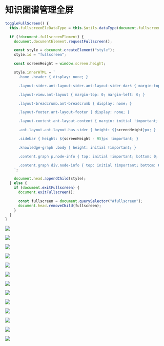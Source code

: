 # 知识图谱管理全屏

```js
toggleFullScreen() {
  this.fullscreenEleDataType = this.$utils.dataType(document.fullscreenElement);

  if (!document.fullscreenElement) {
    document.documentElement.requestFullscreen();

    const style = document.createElement("style");
    style.id = "fullscreen";

    const screenHeight = window.screen.height;

    style.innerHTML = `
      .home .header { display: none; }

      .layout-sider.ant-layout-sider.ant-layout-sider-dark { margin-top: 0; display: none; }

      .layout-view.ant-layout { margin-top: 0; margin-left: 0; }

      .layout-breadcrumb.ant-breadcrumb { display: none; }

      .layout-footer.ant-layout-footer { display: none; }

      .layout-content.ant-layout-content { margin: initial !important; min-height: initial !important; width: initial !important; }

      .ant-layout.ant-layout-has-sider { height: ${screenHeight}px; }

      .sidebar { height: ${screenHeight - 95}px !important; }

      .knowledge-graph .body { height: initial !important; }

      .content.graph p.node-info { top: initial !important; bottom: 0; }

      .content.graph div.node-info { top: initial !important; bottom: 0; }
    `;

    document.head.appendChild(style);
  } else {
    if (document.exitFullscreen) {
      document.exitFullscreen(); 

      const fullscreen = document.querySelector("#fullscreen");
      document.head.removeChild(fullscreen);
    }
  }
}
```

![](./images/fullscreen/1.jpg)

![](./images/fullscreen/2.jpg)

![](./images/fullscreen/3.jpg)

![](./images/fullscreen/4.jpg)

![](./images/fullscreen/5.jpg)

![](./images/fullscreen/6.jpg)

![](./images/fullscreen/7.jpg)

![](./images/fullscreen/8.jpg)

![](./images/fullscreen/9.jpg)

![](./images/fullscreen/10.jpg)

![](./images/fullscreen/11.jpg)

![](./images/fullscreen/12.jpg)

![](./images/fullscreen/13.jpg)